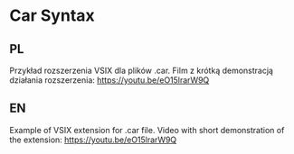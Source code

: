 # Car Syntax
## PL
Przykład rozszerzenia VSIX dla plików .car.
Film z krótką demonstracją działania rozszerzenia: https://youtu.be/eO15lrarW9Q

## EN
Example of VSIX extension for .car file.
Video with short demonstration of the extension: https://youtu.be/eO15lrarW9Q
